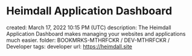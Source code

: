 # Heimdall Application Dashboard

created: March 17, 2022 10:15 PM (UTC)
description: The Heimdall Application Dashboard makes managing your websites and applications much easier.
folder: BOOKMRKS-MTHRFCKR / DEV-MTHRFCKR / Developer
tags: developer
url: https://heimdall.site